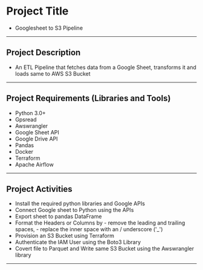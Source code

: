# Project Title
- Googlesheet to S3 Pipeline

---
## Project Description
- An ETL Pipeline that fetches data from a Google Sheet, transforms it and loads same to AWS S3 Bucket

---
## Project Requirements (Libraries and Tools)
- Python 3.0+
- Gpsread
- Awswrangler
- Google Sheet API
- Google Drive API
- Pandas
- Docker
- Terraform
- Apache Airflow

---
## Project Activities 
- Install the required python libraries and Google APIs
- Connect Google sheet to Python using the APIs
- Export sheet to pandas DataFrame
- Format the Headers or Columns by - remove the leading and trailing spaces, - replace the inner space with an / underscore ('_')
- Provision an S3 Bucket using Terraform
- Authenticate the IAM User using the Boto3 Library
- Covert file to Parquet and Write same S3 Bucket using the Awswrangler library

---